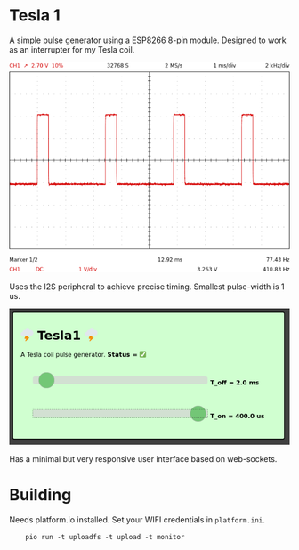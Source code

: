# Tesla 1
A simple pulse generator using a ESP8266 8-pin module. Designed to work as an interrupter for my Tesla coil.

![scope shot](pics/scope.png)

Uses the I2S peripheral to achieve precise timing. Smallest pulse-width is 1 us.

![UI](pics/ui.png)

Has a minimal but very responsive user interface based on web-sockets.

# Building
Needs platform.io installed. Set your WIFI credentials in `platform.ini`.

```code
    pio run -t uploadfs -t upload -t monitor
```
